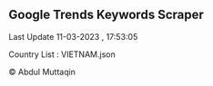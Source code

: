 

## Google Trends Keywords Scraper 
 
Last Update 11-03-2023 , 17:53:05

Country List :
VIETNAM.json



© Abdul Muttaqin 
